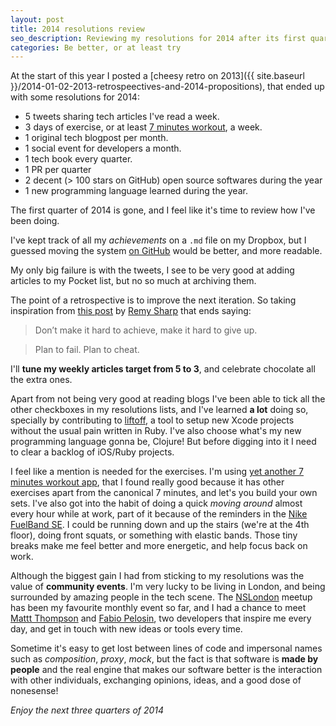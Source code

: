 ```yaml
---
layout: post
title: 2014 resolutions review
seo_description: Reviewing my resolutions for 2014 after its first quarter
categories: Be better, or at least try
---
```


At the start of this year I posted a [cheesy retro on 2013]({{ site.baseurl }}/2014-01-02-2013-retrospeectives-and-2014-propositions), that ended up with some resolutions for 2014:

* 5 tweets sharing tech articles I've read a week.
* 3 days of exercise, or at least [7 minutes workout](http://well.blogs.nytimes.com/2013/05/09/the-scientific-7-minute-workout/?_r=0), a week.
* 1 original tech blogpost per month.
* 1 social event for developers a month.
* 1 tech book every quarter.
* 1 PR per quarter
* 2 decent (> 100 stars on GitHub) open source softwares during the year
* 1 new programming language learned during the year.

The first quarter of 2014 is gone, and I feel like it's time to review how I've been doing.

I've kept track of all my _achievements_ on a `.md` file on my Dropbox, but I guessed moving the system [on GitHub](https://github.com/mokagio/2014-Resolutions) would be better, and more readable.

My only big failure is with the tweets, I see to be very good at adding articles to my Pocket list, but no so much at archiving them.

The point of a retrospective is to improve the next iteration. So taking inspiration from [this post](https://the-pastry-box-project.net/remy-sharp/2014-january-3) by [Remy Sharp](https://twitter.com/rem) that ends saying:

> Don’t make it hard to achieve, make it hard to give up.

> Plan to fail. Plan to cheat.

I'll **tune my weekly articles target from 5 to 3**, and celebrate chocolate all the extra ones.

Apart from not being very good at reading blogs I've been able to tick all the other checkboxes in my resolutions lists, and I've learned **a lot** doing so, specially by contributing to [liftoff](https://github.com/thoughtbot/liftoff), a tool to setup new Xcode projects without the usual pain written in Ruby. I've also choose what's my new programming language gonna be, Clojure! But before digging into it I need to clear a backlog of iOS/Ruby projects.

I feel like a mention is needed for the exercises. I'm using [yet another 7 minutes workout app](https://7minuteworkout.jnj.com/), that I found really good because it has other exercises apart from the canonical 7 minutes, and let's you build your own sets. I've also got into the habit of doing a quick _moving around_ almost every hour while at work, part of it because of the reminders in the [Nike FuelBand SE](http://www.nike.com/us/en_us/c/nikeplus-fuelband). I could be running down and up the stairs (we're at the 4th floor), doing front squats, or something with elastic bands. Those tiny breaks make me feel better and more energetic, and help focus back on work.

Although the biggest gain I had from sticking to my resolutions was the value of **community events**. I'm very lucky to be living in London, and being surrounded by amazing people in the tech scene. The [NSLondon](http://www.meetup.com/NSLondon/) meetup has been my favourite monthly event so far, and I had a chance to meet [Mattt Thompson](https://github.com/mattt) and [Fabio Pelosin](https://github.com/irrationalfab), two developers that inspire me every day, and get in touch with new ideas or tools every time. 

Sometime it's easy to get lost between lines of code and impersonal names such as _composition_, _proxy_, _mock_, but the fact is that software is **made by people** and the real engine that makes our software better is the interaction with other individuals, exchanging opinions, ideas, and a good dose of nonesense!

_Enjoy the next three quarters of 2014_


